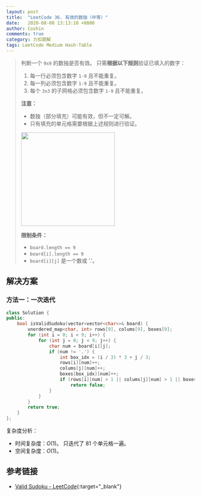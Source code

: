 ```yaml
---
layout: post
title:  "LeetCode 36. 有效的数独（中等）"
date:   2020-08-08 13:13:10 +0800
author: Coshin
comments: true
category: 力扣题解
tags: LeetCode Medium Hash-Table
---
```

> 判断一个 `9x9` 的数独是否有效。
> 只需**根据以下规则**验证已填入的数字：
> 
> 1. 每一行必须包含数字 `1-9` 且不能重复。
> 2. 每一列必须包含数字 `1-9` 且不能重复。
> 3. 每个 `3x3` 的子网格必须包含数字 `1-9` 且不能重复。
> 
> **注意：**
> 
> * 数独（部分填充）可能有效，但不一定可解。
> * 只有填充的单元格需要根据上述规则进行验证。
> 
> <img style="height:250px; width:250px" src="https://assets.leetcode-cn.com/aliyun-lc-upload/uploads/2021/04/12/250px-sudoku-by-l2g-20050714svg.png">
> 
> **限制条件：**
> 
> * `board.length == 9`
> * `board[i].length == 9`
> * `board[i][j]` 是一个数或 '.'。

## 解决方案

### 方法一：一次迭代

```cpp
class Solution {
public:
    bool isValidSudoku(vector<vector<char>>& board) {
        unordered_map<char, int> rows[9], colums[9], boxes[9];
        for (int i = 0; i < 9; i++) {
            for (int j = 0; j < 9; j++) {
                char num = board[i][j];
                if (num != '.') {
                    int box_idx = (i / 3) * 3 + j / 3;
                    rows[i][num]++;
                    colums[j][num]++;
                    boxes[box_idx][num]++;
                    if (rows[i][num] > 1 || colums[j][num] > 1 || boxes[box_idx][num] > 1)
                        return false;
                }
            }
        }
        return true;
    }
};
```

复杂度分析：
* 时间复杂度：*O*(1)。
  只迭代了 81 个单元格一遍。
* 空间复杂度：*O*(1)。

## 参考链接

* [Valid Sudoku - LeetCode](https://leetcode.com/problems/valid-sudoku/){:target="_blank"}
